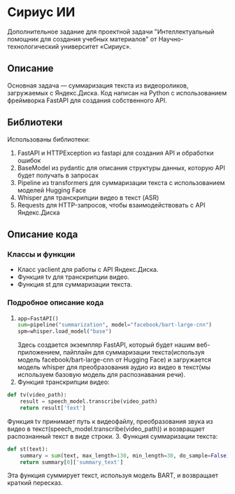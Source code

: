 # Сириус ИИ
Дополнительное задание для проектной задачи "Интеллектуальный помощник для создания учебных материалов" от Научно-технологический университет «Сириус».
## Описание
Основная задача — суммаризация текста из видеороликов, загружаемых с Яндекс.Диска. Код написан на Python с использованием фреймворка FastAPI для создания собственного API.
## Библиотеки
Использованы библиотеки:
1. FastAPI и HTTPException из fastapi для создания API и обработки ошибок
2. BaseModel из pydantic для описания структуры данных, которую API будет получать в запросах
3. Pipeline из transformers для суммаризации текста с использованием моделей Hugging Face
4. Whisper для транскрипции видео в текст (ASR)
5. Requests для HTTP-запросов, чтобы взаимодействовать с API Яндекс.Диска
## Описание кода
### Классы и функции
- Класс yaclient для работы с API Яндекс.Диска.
- Функция tv для транскрипции видео.
- Функция st для суммаризации текста.
### Подробное описание кода
1. ```py
   app=FastAPI()
   sum=pipeline("summarization", model="facebook/bart-large-cnn")
   spm=whisper.load_model("base")
   ```
   Здесь создается экземпляр FastAPI, который будет нашим веб-приложением, пайплайн для суммаризации текста(используя модель facebook/bart-large-cnn от Hugging Face) и загружается модель whisper для преобразования аудио из видео в текст(мы используем базовую модель для распознавания речи).
2. Функция транскрипции видео:
```py
def tv(video_path):
    result = speech_model.transcribe(video_path)
    return result['text']
```
Функция tv принимает путь к видеофайлу, преобразования звука из видео в текст(speech_model.transcribe(video_path)) и возвращает распознанный текст в виде строки.
3. Функция суммаризации текста:
```py
def st(text):
    summary = sum(text, max_length=130, min_length=30, do_sample=False)
    return summary[0]['summary_text']
```
Эта функция суммирует текст, используя модель BART, и возвращает краткий пересказ.
